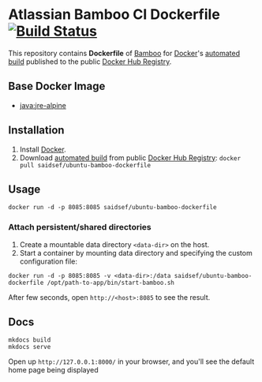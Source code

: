 # Atlassian Bamboo CI Dockerfile [![Build Status](https://travis-ci.org/saidsef/ubuntu-bamboo-dockerfile.svg?branch=master)](https://travis-ci.org/saidsef/ubuntu-bamboo-dockerfile)

This repository contains **Dockerfile** of [Bamboo](https://www.atlassian.com/software/bamboo/download) for [Docker](https://www.docker.com/)'s [automated build](https://registry.hub.docker.com/) published to the public [Docker Hub Registry](https://registry.hub.docker.com/).

## Base Docker Image
* [java:jre-alpine](https://hub.docker.com/_/java/)


## Installation
1. Install [Docker](https://www.docker.com/).
2. Download [automated build](https://registry.hub.docker.com/u/dockerfile/elasticsearch/) from public [Docker Hub Registry](https://registry.hub.docker.com/): `docker pull saidsef/ubuntu-bamboo-dockerfile`

## Usage

```shell
docker run -d -p 8085:8085 saidsef/ubuntu-bamboo-dockerfile
```

### Attach persistent/shared directories
  1. Create a mountable data directory `<data-dir>` on the host.
  2. Start a container by mounting data directory and specifying the custom configuration file:

```shell
docker run -d -p 8085:8085 -v <data-dir>:/data saidsef/ubuntu-bamboo-dockerfile /opt/path-to-app/bin/start-bamboo.sh
```

After few seconds, open `http://<host>:8085` to see the result.

## Docs

```shell
mkdocs build
mkdocs serve
```

Open up `http://127.0.0.1:8000/` in your browser, and you'll see the default home page being displayed
